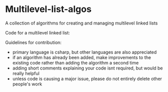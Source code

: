 # Multilevel-list-algos
A collection of algorithms for creating and managing multilevel linked lists

Code for a multilevel linked list: 

Guidelines for contribution:
- primary language is csharp, but other languages are also appreciated
- if an algorithm has already been added, make improvements to the existing code rather than adding the algorithm a second time
- adding short comments explaining your code isnt required, but would be really helpful
- unless code is causing a major issue, please do not entirely delete other people's work
